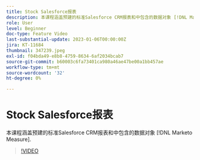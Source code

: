```yaml
---
title: Stock Salesforce报表
description: 本课程涵盖预建的标准Salesforce CRM报表和中包含的数据对象 [!DNL Marketo Measure].
role: User
level: Beginner
doc-type: Feature Video
last-substantial-update: 2023-01-06T00:00:00Z
jira: KT-11684
thumbnail: 347239.jpeg
exl-id: f04bda49-e8b8-4759-8634-6af2034bcab7
source-git-commit: b60003c6fa73401ca980a46ae47be00a1bb457ae
workflow-type: tm+mt
source-wordcount: '32'
ht-degree: 0%

---
```


# Stock Salesforce报表

本课程涵盖预建的标准Salesforce CRM报表和中包含的数据对象 [!DNL Marketo Measure].

>[!VIDEO](https://video.tv.adobe.com/v/347239/?quality=12&learn=on)
